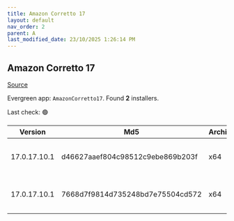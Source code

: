 ```yaml
---
title: Amazon Corretto 17
layout: default
nav_order: 2
parent: A
last_modified_date: 23/10/2025 1:26:14 PM
---
```


## Amazon Corretto 17

[Source](https://aws.amazon.com/corretto/)

Evergreen app: `AmazonCorretto17`. Found **2** installers.

Last check: 🟢

| Version      | Md5                              | Architecture | Type | URI                                                                                                                                                                                                              |
| ------------ | -------------------------------- | ------------ | ---- | ---------------------------------------------------------------------------------------------------------------------------------------------------------------------------------------------------------------- |
| 17.0.17.10.1 | d46627aaef804c98512c9ebe869b203f | x64          | msi  | [https://corretto.aws/downloads/resources/17.0.17.10.1/amazon-corretto-17.0.17.10.1-windows-x64.msi](https://corretto.aws/downloads/resources/17.0.17.10.1/amazon-corretto-17.0.17.10.1-windows-x64.msi)         |
| 17.0.17.10.1 | 7668d7f9814d735248bd7e75504cd572 | x64          | zip  | [https://corretto.aws/downloads/resources/17.0.17.10.1/amazon-corretto-17.0.17.10.1-windows-x64-jdk.zip](https://corretto.aws/downloads/resources/17.0.17.10.1/amazon-corretto-17.0.17.10.1-windows-x64-jdk.zip) |
